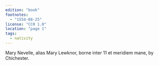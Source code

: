 ```yaml
---
edition: "book"
footnotes:
  - "1554-08-25"
license: "CC0 1.0"
location: "page 1"
tags:
  - nativity
---
```

Mary Nevelle, alias Mary Lewknor, borne
inter 11 et meridiem mane, by Chichester.
